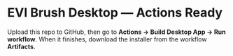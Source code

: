 
# EVI Brush Desktop — Actions Ready

Upload this repo to GitHub, then go to **Actions → Build Desktop App → Run workflow**.
When it finishes, download the installer from the workflow **Artifacts**.
